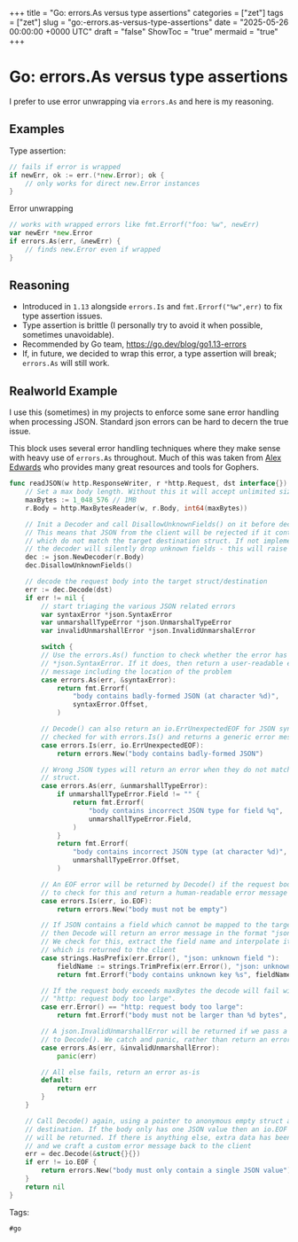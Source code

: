 +++
title = "Go: errors.As versus type assertions"
categories = ["zet"]
tags = ["zet"]
slug = "go:-errors.as-versus-type-assertions"
date = "2025-05-26 00:00:00 +0000 UTC"
draft = "false"
ShowToc = "true"
mermaid = "true"
+++

# Go: errors.As versus type assertions

I prefer to use error unwrapping via `errors.As` and here is my reasoning.


## Examples

Type assertion:

```go
// fails if error is wrapped
if newErr, ok := err.(*new.Error); ok {
    // only works for direct new.Error instances
}
```

Error unwrapping

```go
// works with wrapped errors like fmt.Errorf("foo: %w", newErr)
var newErr *new.Error
if errors.As(err, &newErr) {
    // finds new.Error even if wrapped
}
```

## Reasoning 

- Introduced in `1.13` alongside `errors.Is` and `fmt.Errorf("%w",err)` to fix type assertion issues.
- Type assertion is brittle (I personally try to avoid it when possible, sometimes unavoidable).
- Recommended by Go team, https://go.dev/blog/go1.13-errors
- If, in future, we decided to wrap this error, a type assertion will break; `errors.As` will still work.

## Realworld Example

I use this (sometimes) in my projects to enforce some sane error handling when processing JSON. Standard json errors can be hard to decern the true issue.

This block uses several error handling techniques where they make sense with heavy use of `errors.As` throughout. Much of this was taken from [Alex Edwards][lgf]
who provides many great resources and tools for Gophers.

```go 
func readJSON(w http.ResponseWriter, r *http.Request, dst interface{}) error {
	// Set a max body length. Without this it will accept unlimited size requests
	maxBytes := 1_048_576 // 1MB
	r.Body = http.MaxBytesReader(w, r.Body, int64(maxBytes))

	// Init a Decoder and call DisallowUnknownFields() on it before decoding.
	// This means that JSON from the client will be rejected if it contains keys
	// which do not match the target destination struct. If not implemented,
	// the decoder will silently drop unknown fields - this will raise an error instead.
	dec := json.NewDecoder(r.Body)
	dec.DisallowUnknownFields()

	// decode the request body into the target struct/destination
	err := dec.Decode(dst)
	if err != nil {
		// start triaging the various JSON related errors
		var syntaxError *json.SyntaxError
		var unmarshallTypeError *json.UnmarshalTypeError
		var invalidUnmarshallError *json.InvalidUnmarshalError

		switch {
		// Use the errors.As() function to check whether the error has the
		// *json.SyntaxError. If it does, then return a user-readable error
		// message including the location of the problem
		case errors.As(err, &syntaxError):
			return fmt.Errorf(
				"body contains badly-formed JSON (at character %d)",
				syntaxError.Offset,
			)

		// Decode() can also return an io.ErrUnexpectedEOF for JSON syntax errors. This is
		// checked for with errors.Is() and returns a generic error message to the client.
		case errors.Is(err, io.ErrUnexpectedEOF):
			return errors.New("body contains badly-formed JSON")

		// Wrong JSON types will return an error when they do not match the target destination
		// struct.
		case errors.As(err, &unmarshallTypeError):
			if unmarshallTypeError.Field != "" {
				return fmt.Errorf(
					"body contains incorrect JSON type for field %q",
					unmarshallTypeError.Field,
				)
			}
			return fmt.Errorf(
				"body contains incorrect JSON type (at character %d)",
				unmarshallTypeError.Offset,
			)

		// An EOF error will be returned by Decode() if the request body is empty. Use errors.Is()
		// to check for this and return a human-readable error message
		case errors.Is(err, io.EOF):
			return errors.New("body must not be empty")

		// If JSON contains a field which cannot be mapped to the target destination
		// then Decode will return an error message in the format "json: unknown field "<name>""
		// We check for this, extract the field name and interpolate it into an error
		// which is returned to the client
		case strings.HasPrefix(err.Error(), "json: unknown field "):
			fieldName := strings.TrimPrefix(err.Error(), "json: unknown field ")
			return fmt.Errorf("body contains unknown key %s", fieldName)

		// If the request body exceeds maxBytes the decode will fail with a
		// "http: request body too large".
		case err.Error() == "http: request body too large":
			return fmt.Errorf("body must not be larger than %d bytes", maxBytes)

		// A json.InvalidUnmarshallError will be returned if we pass a non-nil pointer
		// to Decode(). We catch and panic, rather than return an error.
		case errors.As(err, &invalidUnmarshallError):
			panic(err)

		// All else fails, return an error as-is
		default:
			return err
		}
	}

	// Call Decode() again, using a pointer to anonymous empty struct as the
	// destination. If the body only has one JSON value then an io.EOF error
	// will be returned. If there is anything else, extra data has been sent
	// and we craft a custom error message back to the client
	err = dec.Decode(&struct{}{})
	if err != io.EOF {
		return errors.New("body must only contain a single JSON value")
	}
	return nil
}
```

Tags:

    #go

[lgf]: https://lets-go-further.alexedwards.net/
